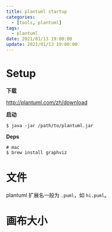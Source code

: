 ```yaml
---
title: plantuml startup
categories: 
  - [tools, plantuml]
tags:
  - plantuml
date: 2021/01/13 19:00:00
update: 2021/01/13 19:00:00
---
```


# Setup

**下载**

http://plantuml.com/zh/download

**启动**

```shell
$ java -jar /path/to/plantuml.jar
```

**Deps**

```shell
# mac
$ brew install graphviz
```

# 文件

plantuml 扩展名一般为 `.puml`，如 `hi.puml`。

# 画布大小

